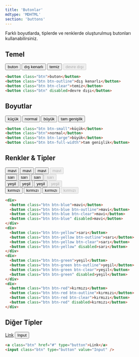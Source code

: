 ```yaml
---
title: 'Butonlar'
mdtype: 'MDHTML'
section: 'buttons'
---
```


Farklı boyutlarda, tiplerde ve renklerde oluşturulmuş butonları kullanabilirsiniz.

## Temel

<div class="gra-s-wrapper">
  <button class="btn">buton</button>
  <button class="btn btn-outline">dış kenarlı</button>
  <button class="btn btn-clear">temiz</button>
  <button class="btn" disabled>devre dışı</button>
</div>

```html
<button class="btn">buton</button>
<button class="btn btn-outline">dış kenarlı</button>
<button class="btn btn-clear">temiz</button>
<button class="btn" disabled>devre dışı</button>
```

## Boyutlar

<div class="gra-s-wrapper">
  <button class="btn btn-small">küçük</button>
  <button class="btn">normal</button>
  <button class="btn btn-large">büyük</button>
  <button class="btn btn-full-width">tam genişlik</button>
</div>

```html
<button class="btn btn-small">küçük</button>
<button class="btn">normal</button>
<button class="btn btn-large">büyük</button>
<button class="btn btn-full-width">tam genişlik</button>
```

## Renkler & Tipler

<div class="gra-s-wrapper">
  <div>
    <button class="btn btn-blue">mavi</button>
    <button class="btn btn-blue btn-outline">mavi</button>
    <button class="btn btn-blue btn-clear">mavi</button>
    <button class="btn btn-blue" disabled>mavi</button>
  </div>
  <div>
    <button class="btn btn-yellow">sarı</button>
    <button class="btn btn-yellow btn-outline">sarı</button>
    <button class="btn btn-yellow btn-clear">sarı</button>
    <button class="btn btn-yellow" disabled>sarı</button>
  </div>
  <div>
    <button class="btn btn-green">yeşil</button>
    <button class="btn btn-green btn-outline">yeşil</button>
    <button class="btn btn-green btn-clear">yeşil</button>
    <button class="btn btn-green" disabled>yeşil</button>
  </div>
  <div>
    <button class="btn btn-red">kırmızı</button>
    <button class="btn btn-red btn-outline">kırmızı</button>
    <button class="btn btn-red btn-clear">kırmızı</button>
    <button class="btn btn-red" disabled>kırmızı</button>
  </div>
</div>

```html
<div>
  <button class="btn btn-blue">mavi</button>
  <button class="btn btn-blue btn-outline">mavi</button>
  <button class="btn btn-blue btn-clear">mavi</button>
  <button class="btn btn-blue" disabled>mavi</button>
</div>
<div>
  <button class="btn btn-yellow">sarı</button>
  <button class="btn btn-yellow btn-outline">sarı</button>
  <button class="btn btn-yellow btn-clear">sarı</button>
  <button class="btn btn-yellow" disabled>sarı</button>
</div>
<div>
  <button class="btn btn-green">yeşil</button>
  <button class="btn btn-green btn-outline">yeşil</button>
  <button class="btn btn-green btn-clear">yeşil</button>
  <button class="btn btn-green" disabled>yeşil</button>
</div>
<div>
  <button class="btn btn-red">kırmızı</button>
  <button class="btn btn-red btn-outline">kırmızı</button>
  <button class="btn btn-red btn-clear">kırmızı</button>
  <button class="btn btn-red" disabled>kırmızı</button>
</div>
```

## Diğer Tipler

[Link](# 'button')
<input class="btn" type="button" value="Input" />

```html
<a class="btn" href="#" type="button">Link</a>
<input class="btn" type="button" value="Input" />
```
